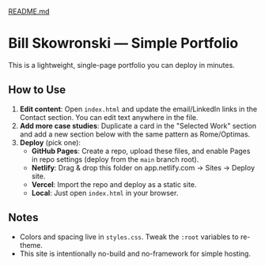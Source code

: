[README.md](https://github.com/user-attachments/files/22261967/README.md)
# Bill Skowronski — Simple Portfolio

This is a lightweight, single-page portfolio you can deploy in minutes.

## How to Use
1. **Edit content**: Open `index.html` and update the email/LinkedIn links in the Contact section. You can edit text anywhere in the file.
2. **Add more case studies**: Duplicate a card in the "Selected Work" section and add a new section below with the same pattern as Rome/Optimas.
3. **Deploy** (pick one):
   - **GitHub Pages**: Create a repo, upload these files, and enable Pages in repo settings (deploy from the `main` branch root).
   - **Netlify**: Drag & drop this folder on app.netlify.com → Sites → Deploy site.
   - **Vercel**: Import the repo and deploy as a static site.
   - **Local**: Just open `index.html` in your browser.

## Notes
- Colors and spacing live in `styles.css`. Tweak the `:root` variables to re-theme.
- This site is intentionally no-build and no-framework for simple hosting.
